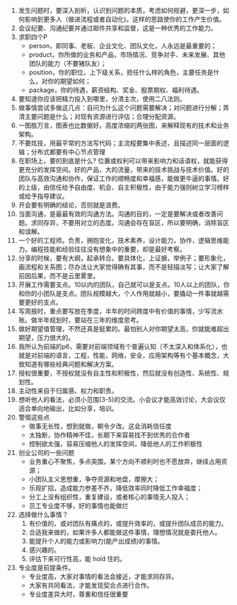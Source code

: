 1. 发生问题时，要深入剖析，认识到问题的本质，考虑如何规避，更深一步，如何影响到更多人（做进流程或者自动化)。这样的思路使你的工作产生价值。
2. 会议纪要、沟通纪要并通过邮件共享和监督，这是一种优秀的工作能力。
3. 求职四个P
    - person，即同事、老板、企业文化、团队文化，人永远是最重要的；
    - product，你所做的业务和产品，市场情况、竞争对手、未来发展、其他团队的能力（不要猪队友）；
    - position，你的职位，上下级关系，担任什么样的角色，主要任务是什么，对你的期望如何；
    - package，你的待遇，薪资结构、奖金、股票期权、福利待遇。
4. 要知道你应该把精力投入到哪里，分清主次，使用二八法则。
5. 做事情尝试多做这几点：自问为什么这个问题需要解决；对问题进行分解；弄清主要问题是什么；对现有资源进行评估；合理分配资源。
6. 一图胜万言，图表也比数据好。高度浓缩的两张图，来解释现有的技术和业务架构。
7. 不要炫技，用最平常的方法写代码；主流程要集中表述，且描述同一层面的逻辑；分布式都要有中心节点管理
8. 在职场上，要的到底是什么? 位置或权利可以带来影响力和话语权，就能获得更充分的发挥空间。好的产品，大的流量，带来的技术挑战与技术价值。好的团队与高效沟通和协作，保证工作的顺畅度和幸福感，能做更牛逼的事情。好的上级，由信任给予自由度、机会、自主积极性，由于能力强则树立学习榜样或给予指导建议。
9. 开会要有明确的结论，否则就是浪费。
10. 当面沟通，是最最有效的沟通方法。沟通的目的，一定是要解决或者改善问题。求同存异，不要用对立的态度。沟通会存在盲区，所以要明确，消除盲区和误解。
11. 一个好的工程师。负责，拥抱变化，技术素养，设计能力，协作，逻辑思维能力。编程技能和经验往往没有想象中的重要，却是最好考察。
12. 分享的时候，要有大纲，起承转合。要具体化，上证据，举例子；要形象化，画流程和关系图；尽办法让大家觉得确有其事，而不是轻描淡写；让大家了解前因后果，而不是云里雾里。
13. 开展工作需要支点。10以内的团队，自己就可以是支点。10人以上的团队，你和你的小团队是支点。团队规模越大，个人作用就越小，要撬动一件事就越需要更好的支点。
14. 写周报时，重点要写放在季度，半年的时间跨度中有价值的事情，少写流水账。做半年规划时，要站在三年的维度思考。 ​​​​
15. 做好期望值管理，不然还真是挺累的。最怕别人对你期望太高，你就能难超出期望，压力很大的。 ​​​​
16. 我所认为前端的p6，需要对前端领域有个普遍认知（不太深入和体系化），也就是对前端的语言，工程，性能，网络，安全，应用架构等有个基本概念，大致知道有哪些经典问题和解决方案。
17. 授权很重要，不授权就没有自主性和积极性，然后就没有创造性、系统性、规划性。
17. 主动性来自于归属感、权力和职责。
18. 想听他人的看法，必须小范围(3-5)的交流。小会议才能高效讨论，大会议仅适合单向地输出，比如分享，培训。
19. 警惕这些点
    - 做事无长性，想到就做，朝令夕改。这会消耗信任度
    - 太独断，协作精神不佳，长期下来容易找不到优秀的合作者
    - 控制欲太强，容易压缩他人的发挥空间，降低他人的工作积极性
20. 创业公司的一些问题
    - 业务重心不聚焦，多点突围，某个方向不顺利时也不愿放弃，继续占用资源；
    - 小团队主义思想重，争夺资源和地盘，摩擦大；
    - 乐观扩招，造成能力参差不齐，降低效率同时降低工作幸福度；
    - 分工上没有组织性，重复建设，或者核心的事情无人投入；
    - 员工专业度不够，好的事情也能做烂
21. 选择做什么事情？
    1. 有价值的，或对团队有痛点的，或提升效率的，或提升团队成员的能力。
    2. 合适我来做的，如果许多人都能做这件事情，理想情况就是委托他人。
    3. 能提升个人的能力或影响力(能产出成绩)的事情。
    4. 感兴趣的。
    5. 评估下来可行性高，能 hold 住的。 ​​​​
22. 专业度是前提条件。
    - 专业度高，大家对事情的看法会接近，才能求同存异。
    - 大家有共同看法，才能发现契合点进行合作。
    - 专业度差异大时，尊重和信任很重要